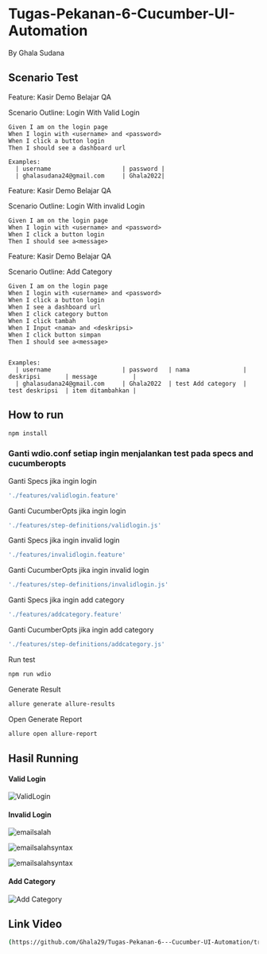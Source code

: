 # Tugas-Pekanan-6-Cucumber-UI-Automation
By Ghala Sudana

## Scenario Test 
Feature: Kasir Demo Belajar QA

  Scenario Outline: Login With Valid Login
  
    Given I am on the login page
    When I login with <username> and <password>
    When I click a button login
    Then I should see a dashboard url

    Examples:
      | username                    | password |
      | ghalasudana24@gmail.com     | Ghala2022| 


Feature: Kasir Demo Belajar QA

  Scenario Outline: Login With invalid Login
  
    Given I am on the login page
    When I login with <username> and <password>
    When I click a button login
    Then I should see a<message>

  Feature: Kasir Demo Belajar QA

  Scenario Outline: Add Category
  
    Given I am on the login page
    When I login with <username> and <password>
    When I click a button login
    When I see a dashboard url
    When I click category button
    When I click tambah 
    When I Input <nama> and <deskripsi>
    When I click button simpan
    Then I should see a<message>


    Examples:
      | username                    | password   | nama               | deskripsi       | message          |
      | ghalasudana24@gmail.com     | Ghala2022  | test Add category  | test deskripsi  | item ditambahkan |
     


## How to run
```bash
npm install
```
### Ganti wdio.conf setiap ingin menjalankan test pada specs and cucumberopts

Ganti Specs jika ingin login
```bash
'./features/validlogin.feature'
```

Ganti CucumberOpts jika ingin login
```bash
'./features/step-definitions/validlogin.js'
```

Ganti Specs jika ingin invalid login
```bash
'./features/invalidlogin.feature'
```

Ganti CucumberOpts jika ingin invalid login
```bash
'./features/step-definitions/invalidlogin.js'
```

Ganti Specs jika ingin add category
```bash
'./features/addcategory.feature'
```

Ganti CucumberOpts jika ingin add category
```bash
'./features/step-definitions/addcategory.js'
```

Run test
```bash
npm run wdio
```

Generate Result
```bash
allure generate allure-results
```

Open Generate Report
```bash
allure open allure-report
```
## Hasil Running

#### Valid Login

![ValidLogin](https://user-images.githubusercontent.com/85092513/221366590-8d912fc9-1874-4fcd-84c1-c2cd2b7fbe99.gif)

#### Invalid Login

![emailsalah](https://user-images.githubusercontent.com/85092513/221366825-d2b9db09-bfba-4988-a9bf-0d9e291b2926.gif)

![emailsalahsyntax](https://user-images.githubusercontent.com/85092513/221366870-1751e8ba-d55b-4294-9662-0687f6342c54.gif)

![emailsalahsyntax](https://user-images.githubusercontent.com/85092513/221366886-f36d7ec9-cb91-4e82-8994-72f90622abde.gif)

#### Add Category

![Add Category](https://user-images.githubusercontent.com/85092513/221366965-0c234b4a-f877-4cbb-bcb9-9b585c97cb17.gif)

## Link Video
```bash
(https://github.com/Ghala29/Tugas-Pekanan-6---Cucumber-UI-Automation/tree/main/_results_)
```



